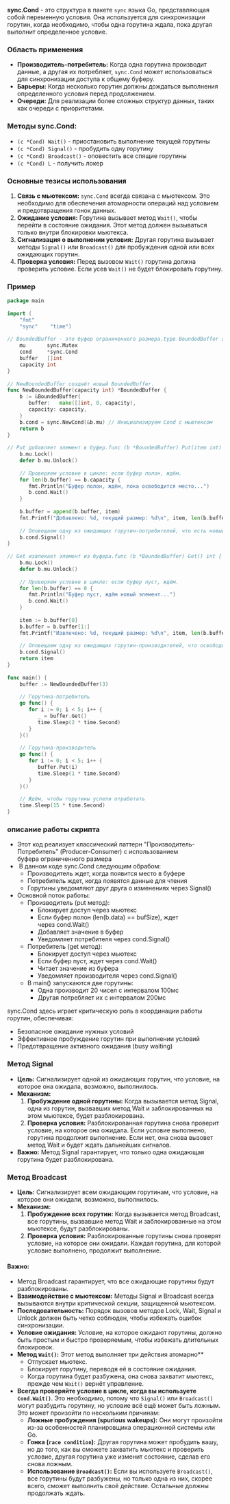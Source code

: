 
**sync.Cond** - это структура в пакете `sync` языка Go, представляющая собой переменную условия. Она используется для синхронизации горутин, когда необходимо, чтобы одна горутина ждала, пока другая выполнит определенное условие.

### Область применения

- **Производитель-потребитель:** Когда одна горутина производит данные, а другая их потребляет, `sync.Cond` может использоваться для синхронизации доступа к общему буферу.
- **Барьеры:** Когда несколько горутин должны дождаться выполнения определенного условия перед продолжением.
- **Очереди:** Для реализации более сложных структур данных, таких как очереди с приоритетами.

### Методы sync.Cond:
- `(c *Cond) Wait()` - приостановить выполнение текущей горутины
- `(c *Cond) Signal()` - пробудить одну горутину
- `(c *Cond) Broadcast()` - оповестить все спящие горутины 
- `(c *Cond) L` - получить локер
### Основные тезисы использования

1. **Связь с мьютексом:** `sync.Cond` всегда связана с мьютексом. Это необходимо для обеспечения атомарности операций над условием и предотвращения гонок данных.
2. **Ожидание условия:** Горутина вызывает метод `Wait()`, чтобы перейти в состояние ожидания. Этот метод должен вызываться только внутри блокировки мьютекса.
3. **Сигнализация о выполнении условия:** Другая горутина вызывает методы `Signal()` или `Broadcast()` для пробуждения одной или всех ожидающих горутин.
4. **Проверка условия:** Перед вызовом `Wait()` горутина должна проверить условие. Если усeв `Wait()` не будет блокировать горутину.

### Пример

```go
package main  
  
import (  
    "fmt"  
    "sync"    "time")  
  
// BoundedBuffer - это буфер ограниченного размера.type BoundedBuffer struct {  
    mu       sync.Mutex  
    cond     *sync.Cond  
    buffer   []int  
    capacity int  
}  
  
// NewBoundedBuffer создаёт новый BoundedBuffer.  
func NewBoundedBuffer(capacity int) *BoundedBuffer {  
    b := &BoundedBuffer{  
       buffer:   make([]int, 0, capacity),  
       capacity: capacity,  
    }  
    b.cond = sync.NewCond(&b.mu) // Инициализируем Cond с мьютексом  
    return b  
}  
  
// Put добавляет элемент в буфер.func (b *BoundedBuffer) Put(item int) {  
    b.mu.Lock()  
    defer b.mu.Unlock()  
  
    // Проверяем условие в цикле: если буфер полон, ждём.  
    for len(b.buffer) == b.capacity {  
       fmt.Println("Буфер полон, ждём, пока освободится место...")  
       b.cond.Wait()  
    }  
  
    b.buffer = append(b.buffer, item)  
    fmt.Printf("Добавлено: %d, текущий размер: %d\n", item, len(b.buffer))  
  
    // Оповещаем одну из ожидающих горутин-потребителей, что есть новый элемент.  
    b.cond.Signal()  
}  
  
// Get извлекает элемент из буфера.func (b *BoundedBuffer) Get() int {  
    b.mu.Lock()  
    defer b.mu.Unlock()  
  
    // Проверяем условие в цикле: если буфер пуст, ждём.  
    for len(b.buffer) == 0 {  
       fmt.Println("Буфер пуст, ждём новый элемент...")  
       b.cond.Wait()  
    }  
  
    item := b.buffer[0]  
    b.buffer = b.buffer[1:]  
    fmt.Printf("Извлечено: %d, текущий размер: %d\n", item, len(b.buffer))  
  
    // Оповещаем одну из ожидающих горутин-производителей, что освободилось место.  
    b.cond.Signal()  
    return item  
}  
  
func main() {  
    buffer := NewBoundedBuffer(3)  
  
    // Горутина-потребитель  
    go func() {  
       for i := 0; i < 5; i++ {  
          _ = buffer.Get()  
          time.Sleep(2 * time.Second)  
       }  
    }()  
  
    // Горутина-производитель  
    go func() {  
       for i := 0; i < 5; i++ {  
          buffer.Put(i)  
          time.Sleep(1 * time.Second)  
       }  
    }()  
  
    // Ждём, чтобы горутины успели отработать  
    time.Sleep(15 * time.Second)  
}
```

### описание работы скрипта

- Этот код реализует классический паттерн "Производитель-Потребитель" (Producer-Consumer) с использованием буфера ограниченного размера
-  В данном коде sync.Cond следующим обрабом:
	- Производитель ждет, когда появится место в буфере
	- Потребитель ждет, когда появятся данные для чтения
	- Горутины уведомляют друг друга о изменениях через Signal()
- Основной поток работы:
	- Производитель (put метод):
		- Блокирует доступ через мьютекс
		- Если буфер полон (len(b.data) == bufSize), ждет через cond.Wait()
		- Добавляет значение в буфер
		- Уведомляет потребителя через cond.Signal()
	- Потребитель (get метод):
		- Блокирует доступ через мьютекс
		- Если буфер пуст, ждет через cond.Wait()
		- Читает значение из буфера
		- Уведомляет производителя через cond.Signal()
	- В main() запускаются две горутины:
		- Одна производит 20 чисел с интервалом 100мс
		- Другая потребляет их с интервалом 200мс

sync.Cond здесь играет критическую роль в координации работы горутин, обеспечивая:
- Безопасное ожидание нужных условий
- Эффективное пробуждение горутин при выполнении условий
- Предотвращение активного ожидания (busy waiting)

### Метод Signal

- **Цель:** Сигнализирует одной из ожидающих горутин, что условие, на которое она ожидала, возможно, выполнилось.
- **Механизм:**
    1. **Пробуждение одной горутины:** Когда вызывается метод Signal, одна из горутин, вызвавших метод Wait и заблокированных на этом мьютексе, будет разблокирована.
    2. **Проверка условия:** Разблокированная горутина снова проверит условие, на которое она ожидала. Если условие выполнено, горутина продолжит выполнение. Если нет, она снова вызовет метод Wait и будет ждать дальнейших сигналов.
- **Важно:** Метод Signal гарантирует, что только одна ожидающая горутина будет разблокирована.

### Метод Broadcast

- **Цель:** Сигнализирует всем ожидающим горутинам, что условие, на которое они ожидали, возможно, выполнилось.
- **Механизм:**
    1. **Пробуждение всех горутин:** Когда вызывается метод Broadcast, все горутины, вызвавшие метод Wait и заблокированные на этом мьютексе, будут разблокированы.
    2. **Проверка условия:** Разблокированные горутины снова проверят условие, на которое они ожидали. Каждая горутина, для которой условие выполнено, продолжит выполнение.
#### **Важно:** 
- Метод Broadcast гарантирует, что все ожидающие горутины будут разблокированы.
-  **Взаимодействие с мьютексом:** Методы Signal и Broadcast всегда вызываются внутри критической секции, защищенной мьютексом.
- **Последовательность:** Порядок вызовов методов Lock, Wait, Signal и Unlock должен быть четко соблюден, чтобы избежать ошибок синхронизации.
- **Условие ожидания:** Условие, на которое ожидают горутины, должно быть простым и быстро проверяемым, чтобы избежать длительных блокировок.
- **Метод `Wait()`:** Этот метод выполняет три действия атомарно**
	- Отпускает мьютекс.
	- Блокирует горутину, переводя её в состояние ожидания.
	- Когда горутина будет разбужена, она снова захватит мьютекс, прежде чем `Wait()` вернёт управление.
-  **Всегда проверяйте условие в цикле, когда вы используете `Cond.Wait()`**. Это необходимо, потому что `Signal()` или `Broadcast()` могут разбудить горутину, но условие всё ещё может быть ложным. Это может произойти по нескольким причинам:
	- **Ложные пробуждения (spurious wakeups):** Они могут произойти из-за особенностей планировщика операционной системы или Go.
	- **Гонка (`race condition`):** Другая горутина может пробудить вашу, но до того, как вы сможете захватить мьютекс и проверить условие, другая горутина уже изменит состояние, сделав его снова ложным.
	- **Использование `Broadcast()`:** Если вы используете `Broadcast()`, все горутины будут разбужены, но только одна из них, скорее всего, сможет выполнить своё действие. Остальные должны продолжать ждать.